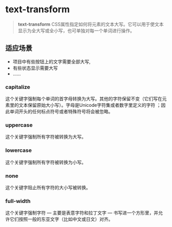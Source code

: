 # text-transform
> **text-transform** CSS属性指定如何将元素的文本大写。它可以用于使文本显示为全大写或全小写，也可单独对每一个单词进行操作。
## 适应场景
- 项目中有些按钮上的文字需要全部大写, 
- 有些状态显示需要大写
- ......

### capitalize
这个关键字强制每个单词的首字母转换为大写。其他的字符保留不变（它们写在元素里的文本保留原始大小写）。字母是Unicode字符集或者数字里定义的字符 ；因此单词开头的任何标点符号或者特殊符号将会被忽略。

### uppercase
这个关键字强制所有字符被转换为大写。

### lowercase
这个关键字强制所有字符被转换为小写。

### none
这个关键字阻止所有字符的大小写被转换。

### full-width 
这个关键字强制字符 — 主要是表意字符和拉丁文字 — 书写进一个方形里，并允许它们按照一般的东亚文字（比如中文或日文）对齐。